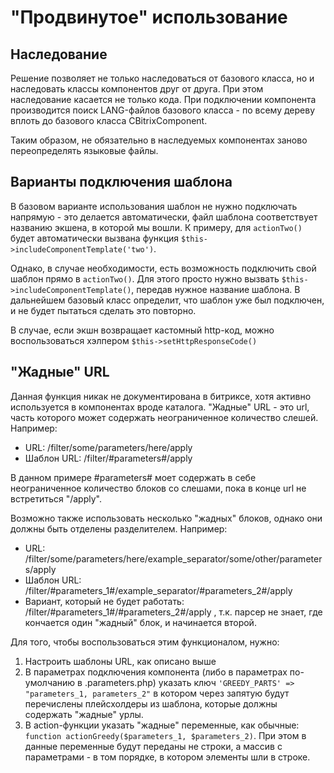 # "Продвинутое" использование

## Наследование

Решение позволяет не только наследоваться от базового класса, но и наследовать классы компонентов друг от друга. 
При этом наследование касается не только кода. При подключении компонента производится поиск LANG-файлов базового 
класса - по всему дереву вплоть до базового класса CBitrixComponent. 

Таким образом, не обязательно в наследуемых компонентах заново переопределять языковые файлы. 

## Варианты подключения шаблона

В базовом варианте использования шаблон не нужно подключать напрямую - это делается автоматически, файл шаблона
соответствует названию экшена, в которой мы вошли. К примеру, для `actionTwo()` будет автоматически вызвана функция `$this->includeComponentTemplate('two')`.
 
Однако, в случае необходимости, есть возможность подключить свой шаблон прямо в `actionTwo()`. Для этого просто нужно 
вызвать `$this->includeComponentTemplate()`, передав нужное название шаблона. В дальнейшем базовый класс определит, 
что шаблон уже был подключен, и не будет пытаться сделать это повторно.

В случае, если экшн возвращает кастомный http-код, можно воспользоваться хэлпером `$this->setHttpResponseCode()`

## "Жадные" URL

Данная функция никак не документирована в битриксе, хотя активно используется в компонентах вроде каталога.
"Жадные" URL - это url, часть которого может содержать неограниченное количество слешей. Например: 
 - URL: /filter/some/parameters/here/apply
 - Шаблон URL: /filter/#parameters#/apply

В данном примере #parameters# моет содержать в себе неограниченное количество блоков со слешами, пока в конце url не встретиться "/apply".

Возможно также использовать несколько "жадных" блоков, однако они должны быть отделены разделителем. Например:
 - URL: /filter/some/parameters/here/example_separator/some/other/parameters/apply
 - Шаблон URL: /filter/#parameters_1#/example_separator/#parameters_2#/apply
 - Вариант, который не будет работать: /filter/#parameters_1#/#parameters_2#/apply , т.к. парсер не знает, где кончается один
 "жадный" блок, и начинается второй. 
 
Для того, чтобы воспользоваться этим функционалом, нужно: 
 1. Настроить шаблоны URL, как описано выше
 2. В параметрах подключения компонента (либо в параметрах по-умолчанию в .parameters.php) указать ключ `'GREEDY_PARTS' => "parameters_1, parameters_2"`
в котором через запятую будут перечислены плейсхолдеры из шаблона, которые должны содержать "жадные" урлы.
 3. В action-функции указать "жадные" переменные, как обычные: `function actionGreedy($parameters_1, $parameters_2)`. При этом в данные переменные 
будут переданы не строки, а массив с параметрами - в том порядке, в котором элементы шли в строке. 
